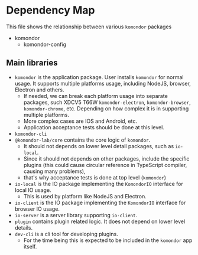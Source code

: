# Dependency Map

This file shows the relationship between various `komondor` packages

- komondor
  - komondor-config


## Main libraries

- `komondor` is the application package. User installs `komondor` for normal usage. It supports multiple platforms usage, including NodeJS, browser, Electron and others.
  - If needed, we can break each platform usage into separate packages, such XDCV5 T66W `komondor-electron`, `komondor-browser`, `komondor-chrome`, etc. Depending on how complex it is in supporting multiple platforms.
  - More complex cases are IOS and Android, etc.
  - Application acceptance tests should be done at this level.
- `komondor-cli`
- `@komondor-lab/core` contains the core logic of `komondor`.
  - It should not depends on lower level detail packages, such as `io-local`.
  - Since it should not depends on other packages, include the specific plugins (this could cause circular reference in TypeScript compiler, causing many problems),
  - that's why acceptance tests is done at top level (`komondor`)
- `io-local` is the IO package implementing the `KomondorIO` interface for local IO usage.
  - This is used by platform like NodeJS and Electron.
- `io-client` is the IO package implementing the `KomondorIO` interface for browser IO usage.
- `io-server` is a server library supporting `io-client`.
- `plugin` contains plugin related logic. It does not depend on lower level details.
- `dev-cli` is a cli tool for developing plugins.
  - For the time being this is expected to be included in the `komondor` app itself.
